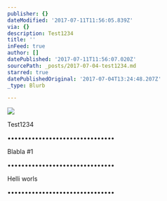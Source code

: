 ```yaml
---
publisher: {}
dateModified: '2017-07-11T11:56:05.839Z'
via: {}
description: Test1234
title: ''
inFeed: true
author: []
datePublished: '2017-07-11T11:56:07.020Z'
sourcePath: _posts/2017-07-04-test1234.md
starred: true
datePublishedOriginal: '2017-07-04T13:24:48.207Z'
_type: Blurb

---
```

![](https://the-grid-user-content.s3-us-west-2.amazonaws.com/9f1af639-3867-42b0-a70c-7c352a558ee1.jpg)

Test1234

•••••••••••••••••••••••••••••••

Blabla \#1

•••••••••••••••••••••••••••••••

Helli worls

•••••••••••••••••••••••••••••••